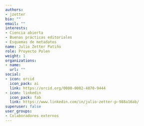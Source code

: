 ```yaml
---
authors:
- jzetter
bio: ""
email: ""
interests:
- Ciencia abierta
- Buenas prácticas editoriales
- Esquemas de metadatos
name: Julio Zetter Patiño
role: Proyecto Polen
weight: 1
organizations:
- name: 
  url: ""
social:
- icon: orcid
  icon_pack: ai
  link: https://orcid.org/0000-0002-4870-9444
- icon: linkedin
  icon_pack: fab
  link: https://www.linkedin.com/in/julio-zetter-p-988a16ab/
superuser: false
user_groups:
- Colaboradores externos
---
```

